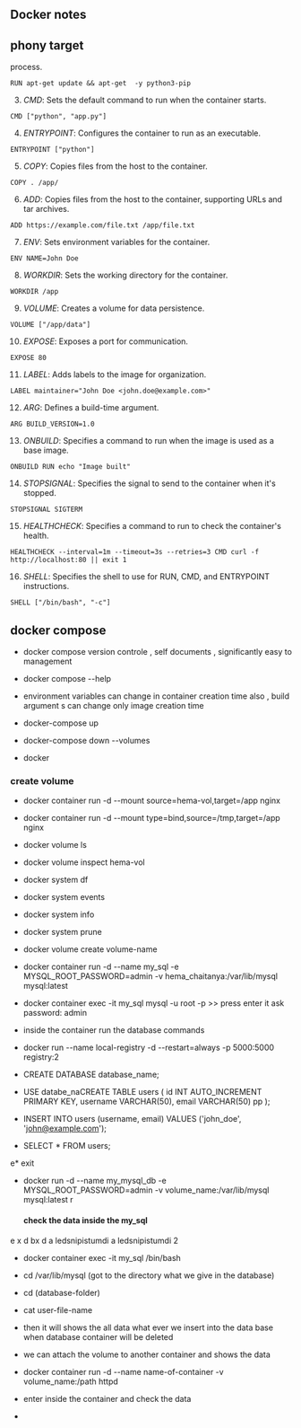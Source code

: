 ## Docker notes

## phony target 

 process.
```
RUN apt-get update && apt-get  -y python3-pip
```

3. *CMD*: Sets the default command to run when the container starts.
```
CMD ["python", "app.py"]
```

4. *ENTRYPOINT*: Configures the container to run as an executable.
```
ENTRYPOINT ["python"]
```

5. *COPY*: Copies files from the host to the container.
```
COPY . /app/
```

6. *ADD*: Copies files from the host to the container, supporting URLs and tar archives.
```
ADD https://example.com/file.txt /app/file.txt
```

7. *ENV*: Sets environment variables for the container.
```
ENV NAME=John Doe
```

8. *WORKDIR*: Sets the working directory for the container.
```
WORKDIR /app
```

9. *VOLUME*: Creates a volume for data persistence.
```
VOLUME ["/app/data"]
```

10. *EXPOSE*: Exposes a port for communication.
```
EXPOSE 80
```

11. *LABEL*: Adds labels to the image for organization.
```
LABEL maintainer="John Doe <john.doe@example.com>"
```

12. *ARG*: Defines a build-time argument.
```
ARG BUILD_VERSION=1.0
```

13. *ONBUILD*: Specifies a command to run when the image is used as a base image.
```
ONBUILD RUN echo "Image built"
```

14. *STOPSIGNAL*: Specifies the signal to send to the container when it's stopped.
```
STOPSIGNAL SIGTERM
```

15. *HEALTHCHECK*: Specifies a command to run to check the container's health.
```
HEALTHCHECK --interval=1m --timeout=3s --retries=3 CMD curl -f http://localhost:80 || exit 1
```

16. *SHELL*: Specifies the shell to use for RUN, CMD, and ENTRYPOINT instructions.
```
SHELL ["/bin/bash", "-c"]
```

## docker compose

* docker compose version controle , self documents , significantly easy to management

* docker compose --help

* environment variables can change in container creation time also , build argument s can change only image creation time

* docker-compose up

* docker-compose down --volumes

* docker 

### create volume 

* docker container run -d --mount source=hema-vol,target=/app nginx

* docker container run -d --mount type=bind,source=/tmp,target=/app nginx

* docker volume ls

* docker volume inspect hema-vol

* docker system df

* docker system events

* docker system info

* docker system prune


* docker volume create volume-name

* docker container run -d --name my_sql -e MYSQL_ROOT_PASSWORD=admin -v hema_chaitanya:/var/lib/mysql mysql:latest

* docker container exec -it my_sql mysql -u root -p >> press enter it ask password: admin

* inside the container run the database commands 

* docker run --name local-registry -d --restart=always -p 5000:5000 registry:2

* CREATE DATABASE database_name;

* USE databe_naCREATE TABLE users (
    id INT AUTO_INCREMENT PRIMARY KEY,
    username VARCHAR(50),
    email VARCHAR(50) pp
);
  

* INSERT INTO users (username, email) VALUES ('john_doe', 'john@example.com');

* SELECT * FROM users;

e* exit

* docker run -d --name my_mysql_db -e MYSQL_ROOT_PASSWORD=admin -v volume_name:/var/lib/mysql mysql:latest
r
  #### check the data inside the my_sql
e x d bx d a ledsnipistumdi a ledsnipistumdi 2
* docker container exec -it my_sql /bin/bash

* cd /var/lib/mysql (got to the directory what we give in the database)

* cd (database-folder)

* cat user-file-name

* then it will shows the all data what ever we insert into the data base when database container will be deleted 

*  we can attach the volume to another container and shows the data

*  docker container run -d --name name-of-container -v volume_name:/path httpd

*  enter inside the container and check the data

*  

